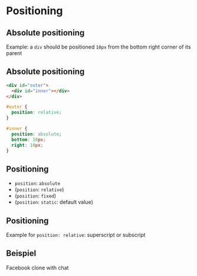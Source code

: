 # Positioning

## Absolute positioning

Example: a `div` should be positioned `10px` from the bottom right corner of its parent

## Absolute positioning

```html
<div id="outer">
  <div id="inner"></div>
</div>
```

```css
#outer {
  position: relative;
}

#inner {
  position: absolute;
  bottom: 10px;
  right: 10px;
}
```

## Positioning

- `position`: `absolute`
- (`position`: `relative`)
- (`position`: `fixed`)
- (`position`: `static`: default value)

## Positioning

Example for `position: relative`: superscript or subscript

## Beispiel

Facebook clone with chat
